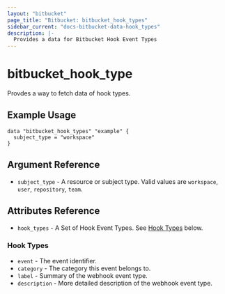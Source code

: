 ```yaml
---
layout: "bitbucket"
page_title: "Bitbucket: bitbucket_hook_types"
sidebar_current: "docs-bitbucket-data-hook_types"
description: |-
  Provides a data for Bitbucket Hook Event Types
---
```


# bitbucket\_hook\_type

Provdes a way to fetch data of hook types.

## Example Usage

```hcl
data "bitbucket_hook_types" "example" {
  subject_type = "workspace"
}
```

## Argument Reference

* `subject_type` - A resource or subject type. Valid values are `workspace`, `user`, `repository`, `team`.

## Attributes Reference

* `hook_types` - A Set of Hook Event Types. See [Hook Types](#hook-types) below.

### Hook Types

* `event` - The event identifier.
* `category` - The category this event belongs to.
* `label` - Summary of the webhook event type.
* `description` - More detailed description of the webhook event type.
